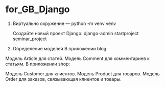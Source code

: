 # for_GB_Django

1. Виртуально окружение
  —  python -m venv venv

    Создайте новый проект Django:
    django-admin startproject seminar_project


2. Определение моделей
В приложении blog:

Модель Article для статей.
Модель Comment для комментариев к статьям.
В приложении shop:

Модель Customer для клиентов.
Модель Product для товаров.
Модель Order для заказов, связывающая клиентов и товары.